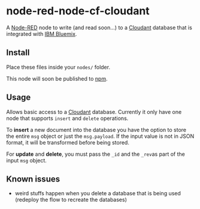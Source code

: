 node-red-node-cf-cloudant
=========================
A [Node-RED](http://nodered.org) node to write (and read soon...) to a
[Cloudant](http://cloudant.com) database that is integrated with
[IBM Bluemix](http://bluemix.net).

Install
-------
Place these files inside your `nodes/` folder.

This node will soon be published to [npm](https://www.npmjs.org/).

Usage
-----
Allows basic access to a [Cloudant](http://cloudant.com) database. Currently
it only have one node that supports `insert` and `delete`
operations.

To **insert** a new document into the database you have the option to store
the entire `msg` object or just the `msg.payload`. If the input value is not
in JSON format, it will be transformed before being stored.

For **update** and **delete**, you must pass the `_id` and the `_rev`as part
of the input `msg` object.

Known issues
------------
* weird stuffs happen when you delete a database that is being used (redeploy
  the flow to recreate the databases)
